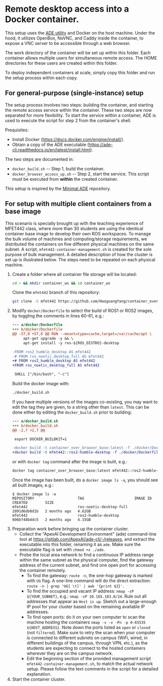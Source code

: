 # Remote desktop access into a Docker container.

This setup uses the [ADE utility](https://ade-cli.readthedocs.io/en/latest/install.html) and Docker on the host machine. Under the hood, it utilizes OpenBox, NoVNC, and Caddy inside the container, to expose a VNC server to be accessible through a web browser.

The work directory of the container will be set up within this folder. Each container allows multiple  users for simultaneous remote access. The HOME directories for these users are created within this folder.

To deploy independent containers at scale, simply copy this folder and run the setup process within each copy.

## For general-purpose (single-instance) setup
The setup process involves two steps: building the container, and starting the remote access service within the container. These two steps are now separated for more flexibility. To start the service within a container, ADE is used to execute the script for step 2 from the container's shell.

Prequisites:
- Install Docker (https://docs.docker.com/engine/install/).
- Obtain a copy of the ADE executable (https://ade-cli.readthedocs.io/en/latest/install.html).

The two steps are documented in:
- `docker_build.sh` -- Step 1, build the container.
- `docker_browser_access_up.sh` -- Step 2, start the service. This script must be executed from **within** the created container.

This setup is inspired by the [Minimal ADE](https://gitlab.com/ApexAI/minimal-ade) repository.

## For setup with multiple client containers from a base image
This scenario is specially brought up with the teaching experience of MFET442 class, where more than 30 students are using the identical container base image to develop their own ROS workspaces. To manage the bulk volume of machines and computing/storage requirements, we distributed the containers on five different physical machines on the same subnet. A script, `mfet442-container-management.sh` is created for the sole purpose of bulk management. A detailed description of how the cluster is set up is illustrated below. The steps need to be repeated on each physical machine.

1. Create a folder where all container file storage will be located:
    ```sh
    cd ~ && mkdir container_ws && cd container_ws
    ```
   Clone the `mfet442` branch of this repository:
    ```sh
    git clone -b mfet442 https://github.com/HaoguangYang/container_over_browser.git
    ```
2. Modify `docker/Dockerfile` to select the build of ROS1 or ROS2 images, by toggling the comments in lines 60-61, e.g.:
     ```diff
     --- a/docker/Dockerfile
     +++ b/docker/Dockerfile
     @@ -57,8 +57,8 @@ RUN --mount=type=cache,target=/var/cache/apt \
          apt-get upgrade -y && \
          apt-get install -y ros-${ROS_DISTRO}-desktop
  
     -FROM ros2_humble_desktop AS mfet442
     -# FROM ros_noetic_desktop_full AS mfet442
     +# FROM ros2_humble_desktop AS mfet442
     +FROM ros_noetic_desktop_full AS mfet442
  
      SHELL ["/bin/bash", "-c"]
     ```
   Build the docker image with:
     ```sh
     ./docker_build.sh
     ```
   If you have multiple versions of the images co-existing, you may want to edit the tag they are given, to a string other than `latest`. This can be done either by editing the `docker_build.sh` prior to building:
     ```diff
     --- a/docker_build.sh
     +++ b/docker_build.sh
     @@ -2,7 +2,7 @@
     
      export DOCKER_BUILDKIT=1
     
     -docker build -t container_over_browser_base:latest -f ./docker/Dockerfile .
     +docker build -t mfet442::ros2-humble-desktop -f ./docker/Dockerfile .

     ```
   or with `docker tag` command after the image is built, e.g.:
    ```sh
    docker tag container_over_browser_base:latest mfet442::ros2-humble-desktop
    ```
   Once the image has been built, do a `docker image ls -a`, you should see all built images, e.g.:
    ```log
    $ docker image ls -a
    REPOSITORY                    TAG                       IMAGE ID       CREATED        SIZE
    mfet442                       ros-noetic-desktop-full   2091d6db8d1b   2 months ago   4.62GB
    mfet442                       ros2-humble-desktop       606bf48b4dc5   2 months ago   4.15GB
    ```
3. Preparation work before bringing up the container cluster.
   - Collect the "ApexAI Development Environment" (ade) command-line tool at https://gitlab.com/ApexAI/ade-cli/-/releases, and extract the executable into this folder, renaming it as `ade`. Make sure the executable flag is set with `chmod +x ./ade`.
   - Probe the local area network to find a continuous IP address range within the same subnet as the physical computer, find the gateway address of the current subnet, and find one open port for accessing the container remotely.
     - To find the gateway: `route -n`, the one-hop gateway is marked with `UG` flag. A one-line command will do the direct extraction: `route -n | grep 'UG[ \t]' | awk '{print $2}'`.
     - To find the occupied and vacant IP address: `nmap -sP ${YOUR_SUBNET}`, e.g.: `nmap -sP 10.165.103.0/24`. Rule out all addresses that appear as `Host is up`. Sketch out a large-enough IP pool for your cluster based on the remaining available IP addresses.
     - To find open ports: do it on your own computer to scan the machine hosting the containers `nmap -v -v -Pn -p 0-65535 ${HOST_ADDRESS}`. Note down the ports listed as `open` or `closed` (not `filtered`). Make sure to retry the scan when your computer is connected to different subnets on campus (WiFi, wired, in different buildings of the campus, through VPN, etc.), as the students are expecting to connect to the hosted containers wherever they are on the campus network.
     - Edit the beginning section of the provided management script `mfet442-container-management.sh`, to match the actual network setup. Please follow the text comments in the script for a detailed explanation.
4. Start the container cluster.
    
